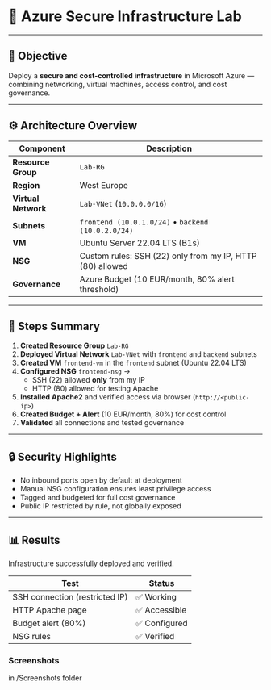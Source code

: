 # 🧩 Azure Secure Infrastructure Lab

---

## 🎯 Objective
Deploy a **secure and cost-controlled infrastructure** in Microsoft Azure — combining networking, virtual machines, access control, and cost governance.

---

## ⚙️ Architecture Overview
| Component | Description |
|------------|-------------|
| **Resource Group** | `Lab-RG` |
| **Region** | West Europe |
| **Virtual Network** | `Lab-VNet` (`10.0.0.0/16`) |
| **Subnets** | `frontend (10.0.1.0/24)` • `backend (10.0.2.0/24)` |
| **VM** | Ubuntu Server 22.04 LTS (B1s) |
| **NSG** | Custom rules: SSH (22) only from my IP, HTTP (80) allowed |
| **Governance** | Azure Budget (10 EUR/month, 80% alert threshold) |

---

## 🧱 Steps Summary
1. **Created Resource Group** `Lab-RG`  
2. **Deployed Virtual Network** `Lab-VNet` with `frontend` and `backend` subnets  
3. **Created VM** `frontend-vm` in the `frontend` subnet (Ubuntu 22.04 LTS)  
4. **Configured NSG** `frontend-nsg` →  
   - SSH (22) allowed **only** from my IP  
   - HTTP (80) allowed for testing Apache  
5. **Installed Apache2** and verified access via browser (`http://<public-ip>`)  
6. **Created Budget + Alert** (10 EUR/month, 80%) for cost control  
7. **Validated** all connections and tested governance  

---

## 🔒 Security Highlights
- No inbound ports open by default at deployment  
- Manual NSG configuration ensures least privilege access  
- Tagged and budgeted for full cost governance  
- Public IP restricted by rule, not globally exposed  

---

## 📊 Results
Infrastructure successfully deployed and verified.

| Test | Status |
|------|---------|
| SSH connection (restricted IP) | ✅ Working |
| HTTP Apache page | ✅ Accessible |
| Budget alert (80%) | ✅ Configured |
| NSG rules | ✅ Verified |

### Screenshots

in /Screenshots folder
